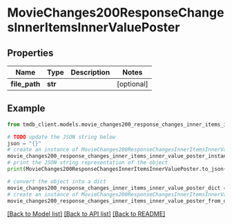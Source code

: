 # MovieChanges200ResponseChangesInnerItemsInnerValuePoster


## Properties

Name | Type | Description | Notes
------------ | ------------- | ------------- | -------------
**file_path** | **str** |  | [optional] 

## Example

```python
from tmdb_client.models.movie_changes200_response_changes_inner_items_inner_value_poster import MovieChanges200ResponseChangesInnerItemsInnerValuePoster

# TODO update the JSON string below
json = "{}"
# create an instance of MovieChanges200ResponseChangesInnerItemsInnerValuePoster from a JSON string
movie_changes200_response_changes_inner_items_inner_value_poster_instance = MovieChanges200ResponseChangesInnerItemsInnerValuePoster.from_json(json)
# print the JSON string representation of the object
print(MovieChanges200ResponseChangesInnerItemsInnerValuePoster.to_json())

# convert the object into a dict
movie_changes200_response_changes_inner_items_inner_value_poster_dict = movie_changes200_response_changes_inner_items_inner_value_poster_instance.to_dict()
# create an instance of MovieChanges200ResponseChangesInnerItemsInnerValuePoster from a dict
movie_changes200_response_changes_inner_items_inner_value_poster_from_dict = MovieChanges200ResponseChangesInnerItemsInnerValuePoster.from_dict(movie_changes200_response_changes_inner_items_inner_value_poster_dict)
```
[[Back to Model list]](../README.md#documentation-for-models) [[Back to API list]](../README.md#documentation-for-api-endpoints) [[Back to README]](../README.md)


